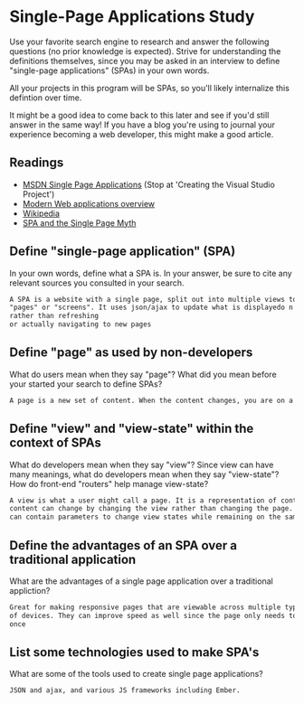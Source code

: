 # Single-Page Applications Study

Use your favorite search engine to research and answer the following questions
(no prior knowledge is expected). Strive for understanding the definitions
themselves, since you may be asked in an interview to define "single-page
applications" (SPAs) in your own words.

All your projects in this program will be SPAs, so you'll likely internalize
this defintion over time.

It might be a good idea to come back to this later and see if you'd still answer
in the same way! If you have a blog you're using to journal your experience
becoming a web developer, this might make a good article.

## Readings

-   [MSDN Single Page Applications](https://msdn.microsoft.com/en-us/magazine/dn463786.aspx) (Stop at 'Creating the Visual Studio Project')
-   [Modern Web applications overview](http://singlepageappbook.com/goal.html)
-   [Wikipedia](https://en.wikipedia.org/wiki/Single-page_application)
-   [SPA and the Single Page Myth](https://johnpapa.net/pageinspa/)

## Define "single-page application" (SPA)

In your own words, define what a SPA is. In your answer, be sure to cite any
relevant sources you consulted in your search.

```md
A SPA is a website with a single page, split out into multiple views to represent
"pages" or "screens". It uses json/ajax to update what is displayedo n screen
rather than refreshing
or actually navigating to new pages
```

## Define "page" as used by non-developers

What do users mean when they say "page"? What did you mean before your started
your search to define SPAs?

```md
A page is a new set of content. When the content changes, you are on a new "page"
```

## Define "view" and "view-state" within the context of SPAs

What do developers mean when they say "view"? Since view can have many meanings,
what do developers mean when they say "view-state"? How do front-end "routers"
help manage view-state?

```md
A view is what a user might call a page. It is a representation of content. The
content can change by changing the view rather than changing the page. The URL
can contain parameters to change view states while remaining on the same page.
```

## Define the advantages of an SPA over a traditional application

What are the advantages of a single page application over a traditional appliction?

```md
Great for making responsive pages that are viewable across multiple types
of devices. They can improve speed as well since the page only needs to be loaded
once
```

## List some technologies used to make SPA's

What are some of the tools used to create single page applications?

```md
JSON and ajax, and various JS frameworks including Ember.
```

